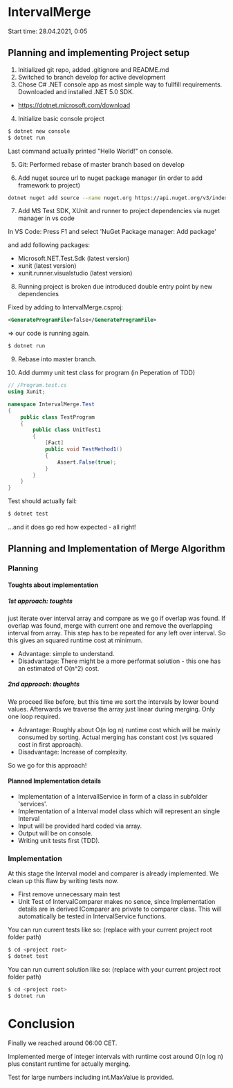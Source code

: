 # IntervalMerge

Start time: 28.04.2021, 0:05

## Planning and implementing Project setup

1. Initialized git repo, added .gitignore and README.md
2. Switched to branch develop for active development
3. Chose C# .NET console app as most simple way to fullfill requirements. Downloaded and installed .NET 5.0 SDK.

- https://dotnet.microsoft.com/download

4. Initialize basic console project

```sh
$ dotnet new console
$ dotnet run
```

Last command actually printed "Hello World!" on console.

5. Git: Performed rebase of master branch based on develop

6. Add nuget source url to nuget package manager (in order to add framework to project)

```sh
dotnet nuget add source --name nuget.org https://api.nuget.org/v3/index.json
```
7. Add MS Test SDK, XUnit and runner to project dependencies via nuget manager in vs code

In VS Code: Press F1 and select 'NuGet Package manager: Add package'

and add following packages:

- Microsoft.NET.Test.Sdk (latest version)
- xunit (latest version)
- xunit.runner.visualstudio (latest version)

8. Running project is broken due introduced double entry point by new dependencies

Fixed by adding to IntervalMerge.csproj:

```xml
<GenerateProgramFile>false</GenerateProgramFile>
```
=> our code is running again.

```sh
$ dotnet run
```

9. Rebase into master branch.

10. Add dummy unit test class for program (in Peperation of TDD)

```cs
// /Program.test.cs
using Xunit;

namespace IntervalMerge.Test
{
    public class TestProgram
    {
        public class UnitTest1
        {
            [Fact]
            public void TestMethod1()
            {
                Assert.False(true);
            }
        }
    }
}
```

Test should actually fail:

```sh
$ dotnet test
```

...and it does go red how expected - all right!

## Planning and Implementation of Merge Algorithm

### Planning

#### Toughts about implementation

##### 1st approach: toughts

just iterate over interval array and compare as we go if overlap was found. If overlap was found, merge with current one and remove the overlapping interval from array. This step has to be repeated for any left over interval. So this gives an squared runtime cost at minimum.

- Advantage: simple to understand.
- Disadvantage: There might be a more performat solution - this one has an estimated of O(n^2) cost.

##### 2nd approach: thoughts

We proceed like before, but this time we sort the intervals by lower bound values. Afterwards we traverse the array just linear during merging. Only one loop required.

- Advantage: Roughly about O(n log n) runtime cost which will be mainly consumed by sorting. Actual merging has constant cost (vs squared cost in first approach).
- Disadvantage: Increase of complexity.

So we go for this approach!

#### Planned Implementation details

- Implementation of a IntervallService in form of a class in subfolder 'services'.
- Implementation of a Interval model class which will represent an single Interval
- Input will be provided hard coded via array.
- Output will be on console.
- Writing unit tests first (TDD).


### Implementation

At this stage the Interval model and comparer is already implemented. We clean up this flaw by writing tests now.

- First remove unnecessary main test
- Unit Test of IntervalComparer makes no sence, since Implementation details are in derived IComparer are private to comparer class. This will automatically be tested in IntervalService functions.

You can run current tests like so:
(replace <project root> with your current project root folder path)

```sh
$ cd <project root>
$ dotnet test
```


You can run current solution like so:
(replace <project root> with your current project root folder path)

```sh
$ cd <project root>
$ dotnet run
```

# Conclusion

Finally we reached around 06:00 CET.

Implemented merge of integer intervals with runtime cost around O(n log n) plus constant runtime for actually merging.

Test for large numbers including int.MaxValue is provided.
